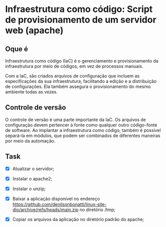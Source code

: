 # Infraestrutura como código: Script de provisionamento de um servidor web (apache) 


## Oque é
Infraestrutura como código (IaC) é o gerenciamento e provisionamento da infraestrutura por meio de códigos, em vez de processos manuais.

Com a IaC, são criados arquivos de configuração que incluem as especificações da sua infraestrutura, facilitando a edição e a distribuição de configurações. Ela também assegura o provisionamento do mesmo ambiente todas as vezes. 

## Controle de versão
O controle de versão é uma parte importante da IaC. Os arquivos de configuração devem pertencer à fonte como qualquer outro código-fonte de software. Ao implantar a infraestrutura como código, também é possível separá-la em módulos, que podem ser combinados de diferentes maneiras por meio da automação.

## Task

- [x] Atualizar o servidor;

- [x] Instalar o apache2;

- [x] Instalar o unzip;

- [x] Baixar a aplicação disponível no endereço https://github.com/denilsonbonatti/linux-site-dio/archive/refs/heads/main.zip no diretório /tmp;

- [x] Copiar os arquivos da aplicação no diretório padrão do apache;
